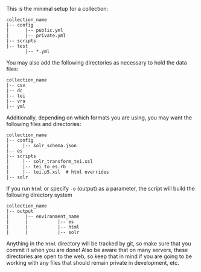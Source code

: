 This is the minimal setup for a collection:

```
collection_name
|-- config
|      |-- public.yml
|      |-- private.yml
|-- scripts
|-- test
       |-- *.yml
```

You may also add the following directories as necessary to hold the data files:

```
collection_name
|-- csv
|-- dc
|-- tei
|-- vra
|-- yml
```

Additionally, depending on which formats you are using, you may want the following files and directories:

```
collection_name
|-- config
|     |-- solr_schema.json
|-- es
|-- scripts
|     |-- solr_transform_tei.xsl
|     |-- tei_to_es.rb
|     |-- tei.p5.xsl  # html overrides
|-- solr
```

If you run `html` or specify `-o` (output) as a parameter, the script will build the following directory system

```
collection_name
|-- output
|      |-- environment_name
|      |           |-- es
|      |           |-- html
|      |           |-- solr
```

Anything in the `html` directory will be tracked by git, so make sure that you commit it when you are done!  Also be aware that on many servers, these directories are open to the web, so keep that in mind if you are going to be working with any files that should remain private in development, etc.
